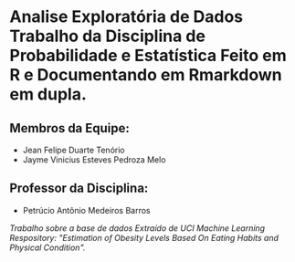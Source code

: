 # Analise Exploratória de Dados Trabalho da Disciplina de Probabilidade e Estatística Feito em R e Documentando em Rmarkdown em dupla.
## Membros da Equipe:
- Jean Felipe Duarte Tenório
- Jayme Vinicius Esteves Pedroza Melo
## Professor da Disciplina:
- Petrúcio Antônio Medeiros Barros

*Trabalho sobre a base de dados Extraído de UCI Machine Learning Respository: "Estimation of Obesity Levels Based On Eating Habits and Physical Condition".*
